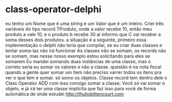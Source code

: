 # class-operator-delphi

eu tenho um Nome que é uma string e um Valor que é um inteiro.
    Criei três variáveis do tipo record TProduto, onde a.valor recebe 10,
    então meu produto a vale 10, e o produto b recebe 30
    ai informo que C vai receber a soma desses dois produtos.
    a situação é a seguinte, primeiro essa implementação o delphi não
    teria que compilar,  se eu criar duas classes e tentar soma-las não irá funcionar
    As classes não se somam, os records não se somam, mas nesse nosso exemplo
    estou solicitando para eles se somarem
    Eu mandei somando duas instâncias de uma classe, mas o correto seria eu
    somar os valores e não a classe.
    questão é na nota fiscal quando a gente quer somar um item não preciso
    varrer todos os itens pra ver o que tem e somar.
    só somo os objetos.
    Classe record tem dentro dele o Class Operator ADD com isso consigo somar a classe;
    Você só vai somar o objeto, e já irá ter uma classe implícita que faz isso para você de forma automática
    de onde estudei http://thuliobittencourt.com
